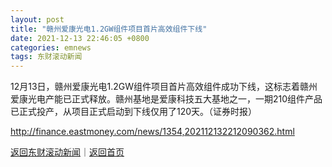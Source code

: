 ```yaml
---
layout: post
title: "赣州爱康光电1.2GW组件项目首片高效组件下线"
date: 2021-12-13 22:46:05 +0800
categories: emnews
tags: 东财滚动新闻
---
```


12月13日，赣州爱康光电1.2GW组件项目首片高效组件成功下线，这标志着赣州爱康光电产能已正式释放。赣州基地是爱康科技五大基地之一，一期210组件产品已正式投产，从项目正式启动到下线仅用了120天。（证券时报）

<http://finance.eastmoney.com/news/1354,202112132212090362.html>

[返回东财滚动新闻](//finews.withounder.com/emnews/)｜[返回首页](//finews.withounder.com/)